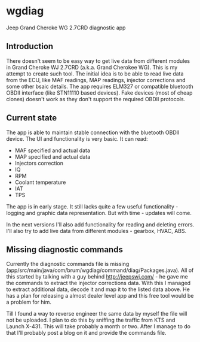 # wgdiag
Jeep Grand Cheroke WG 2.7CRD diagnostic app

## Introduction

There doesn't seem to be easy way to get live data from different modules in Grand Cheroke WJ 2.7CRD (a.k.a. Grand Cherokee WG). This is my attempt to create such tool. The initial idea is to be able to read live data from the ECU, like MAF readings, MAP readings, injector corrections and some other bsaic details. The app requires ELM327 or compatible bluetooth OBDII interface (like STN11110 based devices). Fake devices (most of cheap clones) doesn't work as they don't support the required OBDII protocols.

## Current state

The app is able to maintain stable connection with the bluetooth OBDII device. The UI and functionality is very basic. It can read:
 * MAF specified and actual data
 * MAP specified and actual data
 * Injectors correction
 * IQ
 * RPM
 * Coolant temperature
 * IAT
 * TPS

The app is in early stage. It still lacks quite a few useful functionality - logging and graphic data representation. But with time - updates will come.

In the next versions I'll also add functionality for reading and deleting errors. I'll also try to add live data from different modules - gearbox, HVAC, ABS.

## Missing diagnostic commands

Currently the diagnostic commands file is missing (app/src/main/java/com/brum/wgdiag/command/diag/Packages.java). All of this started by talking with a guy behind http://jeepswj.com/ - he gave me the commands to extract the injector corrections data. With this I managed to extract additional data, decode it and map it to the listed data above. He has a plan for releasing a almost dealer level app and this free tool would be a problem for him.

Till I found a way to reverse engineer the same data by myself the file will not be uploaded. I plan to do this by sniffing the traffic from KTS and Launch X-431. This will take probably a month or two. After I manage to do that I'll probably post a blog on it and provide the commands file.

